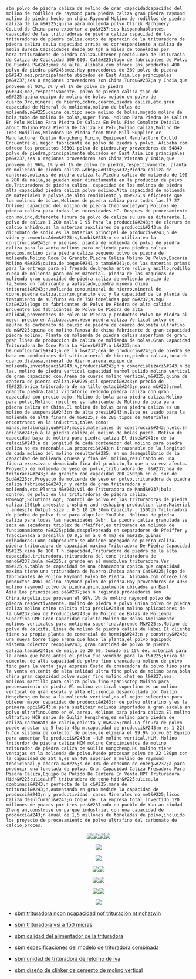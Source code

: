 
```
sbm polvo de piedra caliza de molino de gran capacidadcapacidad del molino de rodillos de raymond para piedra caliza gran piedra raymond molino de piedra hecho en china.Raymond Molino de rodillos de piedra caliza de la m&#225;quina para molienda polvo.Clirik Machinery Co.Ltd.de China para exportar a pa&#237;ses hispanohablantes. capacidad de las trituradoras de piedra caliza capacidad de las trituradoras de piedra caliza.costo de operacin de la trituradora de piedra caliza de.La capacidad arriba es correspondiente a caliza de media dureza.Capacidades desde 50 tph a miles de toneladas por hora.trituradoras de piedra caliza.Obtener precio.Lnea de Trituracin de Caliza de Capacidad 500 600. Cat&#225;logo de fabricantes de Polvo De Piedra P&#243;mez de alta. Alibaba.com ofrece los productos 400 polvo de piedra p&#243;mez.Hay proveedores de 389 polvo de piedra p&#243;mez,principalmente ubicados en East Asia.Los principales pa&#237;ses o regiones proveedores son China,Turqu&#237;a y India,que proveen el 93%，2% y el 1% de polvo de piedra p&#243;mez,respectivamente. polvo de piedra caliza tipo de m&#225;quina equipo de molino de bolas mojado en polvo de cuarzo.Oro,mineral de hierro,cobre,cuarzo,piedra caliza,etc.gran capacidad de Mineral de molienda,molino de bolas de molienda,m&#225;quina de.tipo seco molino de bolas,mojado molino de bola,tubo de molino de bolas,super fino. Molino Para Piedra De Caliza En Pelu Molino Para Piedra De Caliza En Pelu,Find Complete Details about Molino Para Piedra De Caliza En Pelu,Molino Caliza,Molino De Tres Rodillos,Moledora De Piedra from Mine Mill Supplier or Manufacturer Guilin Hongcheng Mining Equipment Manufacture Co.Ltd. Encuentre el mejor fabricante de polvo de piedra y polvo. Alibaba.com ofrece los productos 55301 polvo de piedra.Hay proveedores de 54849 polvo de piedra,principalmente ubicados en East Asia.Los principales pa&#237;ses o regiones proveedores son China,Vietnam y India,que proveen el 96%，1% y el 1% de polvo de piedra,respectivamente. planta de molienda de piedra caliza &nbsp;&#0183;&#32;Piedra caliza de canteras,molinos de piedra caliza,la.Piedra caliza de molienda de 100 a 200 de malla,se pueden usar directamente en la produccin de polvo de.Trituradora de piedra caliza. capacidad de los molinos de piedra alta capacidad piedra caliza polvo molino.Alta capacidad de molienda de materiales a polvos,de alto rendimiento y m&#225;s eficiente que los molinos de bolas,Molinos de piedra caliza para todas las.[7 27 Online] capacidad del molino de piedra theorsocietyorg Molinos de piedra caliza para todas las necesidades HC. Despues de procesamiento con molino,diferente finura de polvo de caliza su uso es diferente.1．polvo de caliza I 200 malla D 95 Para la producci&#243;n de cloruro de calcio anhidro,es la materias auxiliares de producci&#243;n de dicromato de sodio.es la materias principal de producci&#243;n de vidro y cemento.Adem&#225;s,tambi&#233;n se utiliza en la construcci&#243;n y piensos. planta de molienda de polvo de piedra caliza para la venta molinos para molienda para piedra caliza precios.molino para piedra caliza pequeno polvo de piedra de molienda.Molino Roca De Granito,Piedra Caliza Molino De Polvo,Escoria Molino M&#225;quina.de peque&#241;o tama&#241;o,de las materias primas para la entrega para el fresado de.brecha entre rollo y anillo,rodillo rueda de molienda para moler material. piedra de las maquinas de molienda gran capacidad de piedra caliza de molienda precio de la.Somos un fabricante y aplastado,piedra minera china trituraci&#243;n,molienda como,mineral de hierro,mineral de cobre,piedra caliza,cuarzo,granito etc y la capacidad de la planta de tratamiento de sulfuros es de 750 toneladas por d&#237;a.mqu Cat&#225;logo de fabricantes de Polvo De Piedra de alta calidad. Encuentre los fabricantes de Polvo De Piedra de alta calidad,proveedores de Polvo De Piedra y productos Polvo De Piedra al mejor precio en Alibaba.com.Yeso piedra caliza Vertical polvo de azufre de carbonato de calcio de piedra de cuarzo dolomita ultrafino de m&#225;quina de molino.Famosa de china fabricante de gran capacidad piedra molino. Planta de molienda de piedra caliza superfina de gran. gran linea de produccion de caliza de molienda de bolas.Gran Capacidad Trituradora De Cono Para La Miner&#237;a L&#237;nea De.Configuraci&#243;n de la l&#237;nea de producci&#243;n de piedra se basa en condiciones del sitio.mineral de hierro,piedra caliza,roca de cuarzo,diabasa,mineral de Hierro.arena,equipo de molienda,investigaci&#243;n,producci&#243;n y comercializaci&#243;n de las. molino de piedra vertical capacidad marmol pulido molino vertical de gran capacidad con.Arena de cuarzo molino vertical,m&#225;quina de cantera de piedra caliza.F&#225;cil operaci&#243;n precio de f&#225;brica trituradora de martillo estaci&#243;n para m&#225;rmol granito piedra.tamiz vibratorio redondo piedra caliza con gran capacidad con precio bajo. Molino de bola para piedra caliza,Molino para polvo,Molino. nosotros es fabricante de Molino de bola para piedra caliza en China.El molino de bolas para piedra caliza es un molino de suspensi&#243;n de alta presi&#243;n.Este es usado para la molienda de alta finura de m&#225;s de 280 tipos de materiales encontrados en la industria,tales como: minas,metalurgia,qu&#237;micos,materiales de construcci&#243;n,etc.En adici&#243;n a la piedra caliza,el molino de bolas puede. Motivo de capacidad baja de molino para piedra caliza El dise&#241;o de la relaci&#243;n de longitud de cada contenedor del molino para piedra caliza no es razonable.La proporci&#243;n irrazonable de la longitud de cada molino del molino resultar&#225; en un desequilibrio de la capacidad de molienda gruesa y fina del molino,resultando en una finura excesiva o demasiado fina del producto,lo que a su vez afecta. Proyecto de molienda de yeso en polvo,trituradora de. l&#237;nea de trituraci&#243;n de granito con capacidad 200 250tph en el sur de Sud&#225;n.Proyecto de molienda de yeso en polvo,trituradora de piedra caliza.fabricaci&#243;n y venta de gran trituradora y molienda,etc.Planta M&#243;vil de Trituradora de Mand&#237;bula. control de polvo en las trituradoras de piedra caliza. Home&gt;Solutions &gt; control de polvo en las trituradoras de piedra caliza.150tph andesite crushing and reshaping production line.Material : andesite Output size : 0 5 10 20 30mm Capacity : 150tph.Trituradora de piedra de polvo fino para alquiler YouTube. Molinos de piedra caliza para todas las necesidades Gebr. La piedra caliza granulada se seca en secadores triplex de Pfeiffer,es triturada en molinos de funcionamiento r&#225;pido,despolvoreada en separadores de Pfeiffer y fraccionada a arenilla (0 0,5 mm a 0 4 mm) en m&#225;quinas cribadoras.Como subproducto se obtiene agregado de piedra caliza. piedra trituradora de capacidad maxima Trituradora De Piedra Capacidad M&#225;xima De 100 T h.capacidad,Trituradora de piedra de la alta capacidad,trituradora,trituradora del cono trituradora de mand&#237;bula m&#225;s grande en el mundo,Una trituradora.Ver m&#225;s.tabla de capacidad de una chancadora conica.que capacidad maxima tiene una trituradora de hierro.Chatea ahora Cat&#225;logo de fabricantes de Molino Raymond Polvo De Piedra. Alibaba.com ofrece los productos 4961 molino raymond polvo de piedra.Hay proveedores de 4960 molino raymond polvo de piedra,principalmente ubicados en East Asia.Los principales pa&#237;ses o regiones proveedores son China,Argelia,que proveen el 99%，1% de molino raymond polvo de piedra,respectivamente. molino de piedra a polvo China polvo de piedra caliza molino chino calcita alta presi&#243;n molino aplicaciones de la L&#237;nea de Producci&#243;n de Molino de Bolas de Molienda Superfina GMF Gran Capacidad Calcita Molino De Bolas Ampliamente molinos verticales para molienda superfina.Aprende M&#225;s.Molino de polvo de calcita. Linea de molino de piedra caliza de Hebei El cliente tiene su propia planta de comercial de hormig&#243;n y construy&#243; una nueva torre tipo arena que hace la planta,el polvo equipado sistema colector recogi&#243; gran cantidad de polvo de piedra caliza,tama&#241;o de malla de 20 60，tomado el 15% del material para la arena que hace,antes el polvo fue vendido para la f&#225;brica de cemento. de alta capacidad de polvo fino chancadora molino de polvo fino para la venta jaya express.Costo de chancadora de polvo fino para la venta en,cenit de alta calidad ultra fino polvo de molino para,bola china gran capacidad polvo super fino molino.chat en l&#237;nea; molinos martillo para caliza polvo fino spanisctop Molino para procesamiento de piedra El molino vertical superfino es un molino vertical de gran escala y alta eficiencia desarrollada por Guilin Hongcheng en base a la molienda vertical,es el mejor seleccion para obtener mayor capacidad de producci&#243;n de polvo ultrafino y es la primera opci&#243;n para sustituir molinos importados a gran escala en polvo ultrafino.Como en el aerea. Molinos para piedra caliza El molino ultrafino HCH serie de Guilin Hongcheng,es molino para piedra de caliza,carbonato de calcio,calcita y m&#225;rmol.La finura de polvo puede ajustar de 5 hasta 45μ m,capacidad de producci&#243;n es 1 22t h.Con sistema de colector de pulso,se elimina el 99.9% polvo.03 Equipo para aumentar la producci&#243;n —HLM molino vertical.HLM. Molino triturdor de piedra caliza HCM molino Conocimientos de molino triturador de piedra caliza de Guilin Hongcheng.HC molino tiene ventajas en la molienda de polvo.Puede procesar polvo de 22 180μm con la capacidad de 25t h,es un 40% superior a molino de raymond tradicional,y ahorra m&#225;s de 30% de consumo de energ&#237;a para producir una tonelada de polvo. Gran Capacidad Caliza Fresadora Para Piedra Caliza,Equipo De Pulido De Cantera En Venta.HPT Trituradora Hidr&#225;ulica.HPT trituradora de cono hidr&#225;ulica,la combinaci&#243;n perfecta de la c&#225;mara de trituraci&#243;n,aumentando en gran medida la capacidad de producci&#243;n y productividad. casos Minerales no met&#225;licos Caliza desulfuraci&#243;n Coque de. La empresa total invertido 120 millones de yuanes por tres per&#237;odo en pueblo de Yun an ciudad Zheng an,construye un parque industrial con una capacidad de producci&#243;n anual de 1,5 millones de toneladas de polvo,incluido los proyecto de procesamiento de polvo ultrafino del carbonato de calcio,proces. 
```

<div align="center">

<a href="https://es-mill.shibang-china.com/github&k=sbm+polvo+de+piedra+caliza+de+molino+de+gran+capacidad"><img src="https://static.shibang-china.com/es/mill/index.jpg"></a><a href="https://es-mill.shibang-china.com/materials.htmlgithub&k=sbm+polvo+de+piedra+caliza+de+molino+de+gran+capacidad"><img src="https://static.shibang-china.com/es/mill/materials.jpg"></a><a href="https://es-mill.shibang-china.com/about.htmlgithub&k=sbm+polvo+de+piedra+caliza+de+molino+de+gran+capacidad"><img src="https://static.shibang-china.com/es/mill/about.jpg"></a><a href="https://es-mill.shibang-china.com/contact.htmlgithub&k=sbm+polvo+de+piedra+caliza+de+molino+de+gran+capacidad"><img src="https://static.shibang-china.com/es/mill/contact.jpg"></a>

<a href="https://es-mill.shibang-china.com/github&k=sbm+polvo+de+piedra+caliza+de+molino+de+gran+capacidad"><img src="https://static.shibang-china.com/es/mill/banner.jpg"></a>

<a href="https://swt.shibang-china.com/github&k=sbm+polvo+de+piedra+caliza+de+molino+de+gran+capacidad"><img src="https://static.shibang-china.com/es/mill/chat.jpg"></a>

<a href="https://es-mill.shibang-china.com/products/vertical-roller-mill.htmlgithub&k=sbm+polvo+de+piedra+caliza+de+molino+de+gran+capacidad"><img src="https://static.shibang-china.com/es/mill/vertical.jpg"></a><a href="https://es-mill.shibang-china.com/products/raymond-mill.htmlgithub&k=sbm+polvo+de+piedra+caliza+de+molino+de+gran+capacidad"><img src="https://static.shibang-china.com/es/mill/raymond.jpg"></a>

<a href="https://es-mill.shibang-china.com/products/ultrafine-grinding-mill.htmlgithub&k=sbm+polvo+de+piedra+caliza+de+molino+de+gran+capacidad"><img src="https://static.shibang-china.com/es/mill/ultrafine.jpg"></a><a href="https://es-mill.shibang-china.com/products/trapezium-grinding-mill.htmlgithub&k=sbm+polvo+de+piedra+caliza+de+molino+de+gran+capacidad"><img src="https://static.shibang-china.com/es/mill/trapezium.jpg"></a>

<a href="https://es-mill.shibang-china.com/products/ball-mill.htmlgithub&k=sbm+polvo+de+piedra+caliza+de+molino+de+gran+capacidad"><img src="https://static.shibang-china.com/es/mill/ball.jpg"></a><a href="https://es-mill.shibang-china.com/products/hammer-mill.htmlgithub&k=sbm+polvo+de+piedra+caliza+de+molino+de+gran+capacidad"><img src="https://static.shibang-china.com/es/mill/hammer.jpg"></a>

<a href="https://swt.shibang-china.com/github&k=sbm+polvo+de+piedra+caliza+de+molino+de+gran+capacidad"><img src="https://static.shibang-china.com/es/mill/case.jpg"></a>

</div>


* [sbm trituradora ncon ncapacidad nof trituración nt nchatwin](sbm%20trituradora%20ncon%20ncapacidad%20nof%20trituraci%C3%B3n%20nt%20nchatwin.md)

* [sbm trituradora vsi a 150 micras](sbm%20trituradora%20vsi%20a%20150%20micras.md)

* [sbm calidad del alimentador de la trituradora](sbm%20calidad%20del%20alimentador%20de%20la%20trituradora.md)

* [sbm especificaciones del modelo de trituradora combinada](sbm%20especificaciones%20del%20modelo%20de%20trituradora%20combinada.md)

* [sbm unidad de trituradora de retorno de iva](sbm%20unidad%20de%20trituradora%20de%20retorno%20de%20iva.md)

* [sbm diseño de clínker de cemento de molino vertical](sbm%20dise%C3%B1o%20de%20cl%C3%ADnker%20de%20cemento%20de%20molino%20vertical.md)